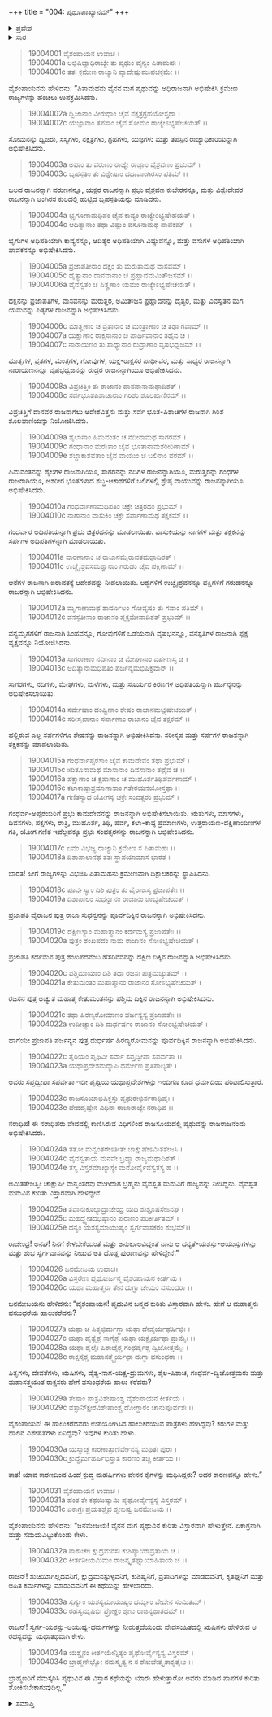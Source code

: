 +++
title = "004: ಪೃಥೂಪಾಖ್ಯಾನಮ್"
+++

<details><summary>ಪ್ರವೇಶ</summary>


।।   ಓಂ ಓಂ ನಮೋ ನಾರಾಯಣಾಯ।।   ಶ್ರೀ ವೇದವ್ಯಾಸಾಯ ನಮಃ ।।

ಶ್ರೀ ಕೃಷ್ಣದ್ವೈಪಾಯನ ವೇದವ್ಯಾಸ ವಿರಚಿತ  

**ಶ್ರೀ ಮಹಾಭಾರತ**

**ಖಿಲಭಾಗೇ ಹರಿವಂಶಃ**

**ಹರಿವಂಶ ಪರ್ವ**

**ಅಧ್ಯಾಯ 4**


</details>

<details><summary>ಸಾರ</summary>



</details>


> 19004001  ವೈಶಂಪಾಯನ ಉವಾಚ ।  
19004001a ಅಭಿಷಿಚ್ಯಾಧಿರಾಜ್ಯೇ ತು ಪೃಥುಂ ವೈನ್ಯಂ ಪಿತಾಮಹಃ ।   
19004001c ತತಃ ಕ್ರಮೇಣ ರಾಜ್ಯಾನಿ ವ್ಯಾದೇಷ್ಟುಮುಪಚಕ್ರಮೇ ।।

ವೈಶಂಪಾಯನನು ಹೇಳಿದನು: “ಪಿತಾಮಹನು ವೈನನ ಮಗ ಪೃಥುವನ್ನು ಅಧಿರಾಜನಾಗಿ ಅಭಿಷೇಕಿಸಿ ಕ್ರಮೇಣ ರಾಜ್ಯಗಳನ್ನು ಹಂಚಲು ಉಪಕ್ರಮಿಸಿದನು.

> 19004002a ದ್ವಿಜಾನಾಂ ವೀರುಧಾಂ ಚೈವ ನಕ್ಷತ್ರಗ್ರಹಯೋಸ್ತಥಾ ।   
19004002c ಯಜ್ಞಾನಾಂ ತಪಸಾಂ ಚೈವ ಸೋಮಂ ರಾಜ್ಯೇಽಭ್ಯಷೇಚಯತ್ ।।

ಸೋಮನನ್ನು ದ್ವಿಜರು, ಸಸ್ಯಗಳು, ನಕ್ಷತ್ರಗಳು, ಗ್ರಹಗಳು, ಯಜ್ಞಗಳು ಮತ್ತು ತಪಸ್ಸಿನ ರಾಜ್ಯಾಧಿಕಾರಿಯನ್ನಾಗಿ ಅಭಿಷೇಕಿಸಿದನು.

> 19004003a ಅಪಾಂ ತು ವರುಣಂ ರಾಜ್ಯೇ ರಾಜ್ಞಾಂ ವೈಶ್ರವಣಂ ಪ್ರಭುಮ್ ।  
19004003c ಬೃಹಸ್ಪತಿಂ ತು ವಿಶ್ವೇಷಾಂ ದದಾವಾಂಗಿರಸಂ ಪತಿಮ್ ।।

ಜಲದ ರಾಜನನ್ನಾಗಿ ವರುಣನನ್ನೂ, ಯಕ್ಷರ ರಾಜನನ್ನಾಗಿ ಪ್ರಭು ವೈಶ್ರವಣ ಕುಬೇರನನ್ನೂ, ಮತ್ತು ವಿಶ್ವೇದೇವರ ರಾಜನನ್ನಾಗಿ ಆಂಗಿರಸ ಕುಲದಲ್ಲಿ ಹುಟ್ಟಿದ ಬೃಹಸ್ಪತಿಯನ್ನು ಮಾಡಿದನು.

> 19004004a ಭೃಗೂಣಾಮಧಿಪಂ ಚೈವ ಕಾವ್ಯಂ ರಾಜ್ಯೇಽಭ್ಯಷೇಹಯತ್ ।   
19004004c ಆದಿತ್ಯಾನಾಂ ತಥಾ ವಿಷ್ಣುಂ ವಸೂನಾಮಥ ಪಾವಕಮ್ ।।

ಭೃಗುಗಳ ಅಧಿಪತಿಯಾಗಿ ಕಾವ್ಯನನ್ನೂ, ಆದಿತ್ಯರ ಅಧಿಪತಿಯಾಗಿ ವಿಷ್ಣುವನ್ನೂ, ಮತ್ತು ವಸುಗಳ ಅಧಿಪತಿಯಾಗಿ ಪಾವಕನನ್ನೂ ಅಭಿಷೇಕಿಸಿದನು.

> 19004005a ಪ್ರಜಾಪತೀನಾಂ ದಕ್ಷಂ ತು ಮರುತಾಮಥ ವಾಸವಮ್ ।  
19004005c ದೈತ್ಯಾನಾಂ ದಾನವಾನಾಂ ಚ ಪ್ರಹ್ಲಾದಮಮಿತೌಜಸಮ್ ।।  
19004006a ವೈವಸ್ವತಂ ಚ ಪಿತೄಣಾಂ ಯಮಂ ರಾಜ್ಯೇಽಭ್ಯಷೇಚಯತ್ ।

ದಕ್ಷನನ್ನು ಪ್ರಜಾಪತಿಗಳ, ವಾಸವನನ್ನು ಮರುತ್ತರ, ಅಮಿತೌಜಸ ಪ್ರಹ್ಲಾದನನ್ನು ದೈತ್ಯರ, ಮತ್ತು ವಿವಸ್ವತನ ಮಗ ಯಮನನ್ನು ಪಿತೃಗಳ ರಾಜನನ್ನಾಗಿ ಅಭಿಷೇಕಿಸಿದನು.

> 19004006c ಮಾತೄಣಾಂ ಚ ವ್ರತಾನಾಂ ಚ ಮಂತ್ರಾಣಾಂ ಚ ತಥಾ ಗವಾಮ್ ।।  
19004007a ಯಕ್ಷಾಣಾಂ ರಾಕ್ಷಸಾನಾಂ ಚ ಪಾರ್ಥಿವಾನಾಂ ತಥೈವ ಚ ।  
19004007c ನಾರಾಯಣಂ ತು ಸಾಧ್ಯಾನಾಂ ರುದ್ರಾಣಾಂ ವೃಷಭಧ್ವಜಮ್ ।।

ಮಾತೃಗಳ, ವ್ರತಗಳ, ಮಂತ್ರಗಳ, ಗೋವುಗಳ, ಯಕ್ಷ-ರಾಕ್ಷಸರ ಪಾರ್ಥಿವರ, ಮತ್ತು ಸಾಧ್ಯರ ರಾಜನನ್ನಾಗಿ ನಾರಾಯಣನನ್ನೂ ವೃಷಭಧ್ವಜನನ್ನು ರುದ್ರರ ರಾಜನನ್ನಾಗಿಯೂ ಅಭಿಷೇಕಿಸಿದನು.

> 19004008a ವಿಪ್ರಚಿತ್ತಿಂ ತು ರಾಜಾನಂ ದಾನವಾನಾಮಥಾದಿಶತ್ ।  
19004008c ಸರ್ವಭೂತಪಿಶಾಚಾನಾಂ ಗಿರಿಶಂ ಶೂಲಪಾಣಿನಮ್ ।।

ವಿಪ್ರಚಿತ್ತಿಗೆ ದಾನವರ ರಾಜನಾಗಲು ಆದೇಶವಿತ್ತನು ಮತ್ತು ಸರ್ವ ಭೂತ-ಪಿಶಾಚಿಗಳ ರಾಜನಾಗಿ ಗಿರಿಶ ಶೂಲಪಾಣಿಯನ್ನು ನಿಯೋಜಿಸಿದನು.

> 19004009a ಶೈಲಾನಾಂ ಹಿಮವಂತಂ ಚ ನದೀನಾಮಥ ಸಾಗರಮ್ ।  
19004009c ಗಂಧಾನಾಂ ಮರುತಾಂ ಚೈವ ಭೂತಾನಾಮಶರೀರಿಣಾಮ್ ।  
19004009e ಶಬ್ದಾಕಾಶವತಾಂ ಚೈವ ವಾಯುಂ ಚ ಬಲಿನಾಂ ವರಮ್ ।।

ಹಿಮವಂತನನ್ನು ಶೈಲಗಳ ರಾಜನಾಗಿಯೂ, ಸಾಗರನನ್ನು ನದಿಗಳ ರಾಜನನ್ನಾಗಿಯೂ, ಮರುತ್ತರನ್ನು ಗಂಧಗಳ ರಾಜರಾಗಿಯೂ, ಅಶರೀರ ಭೂತಗಳಾದ ಶಬ್ಧ-ಆಕಾಶಗಳಿಗೆ ಬಲಿಗಳಲ್ಲಿ ಶ್ರೇಷ್ಠ ವಾಯುವನ್ನು ರಾಜನನ್ನಾಗಿಯೂ ಅಭಿಷೇಕಿಸಿದನು.

> 19004010a ಗಂಧರ್ವಾಣಾಮಧಿಪತಿಂ ಚಕ್ರೇ ಚಿತ್ರರಥಂ ಪ್ರಭುಮ್ ।  
19004010c ನಾಗಾನಾಂ ವಾಸುಕಿಂ ಚಕ್ರೇ ಸರ್ಪಾಣಾಮಥ ತಕ್ಷಕಮ್ ।।

ಗಂಧರ್ವರ ಅಧಿಪತಿಯನ್ನಾಗಿ ಪ್ರಭು ಚಿತ್ರರಥನನ್ನು ಮಾಡಲಾಯಿತು. ವಾಸುಕಿಯನ್ನು ನಾಗಗಳ ಮತ್ತು ತಕ್ಷಕನನ್ನು ಸರ್ಪಗಳ ಅಧಿಪತಿಗಳನ್ನಾಗಿ ಮಾಡಲಾಯಿತು.

> 19004011a ವಾರಣಾನಾಂ ಚ ರಾಜಾನಮೈರಾವತಮಥಾದಿಶತ್ ।  
19004011c ಉಚ್ಚೈಃಶ್ರವಸಮಶ್ವಾನಾಂ ಗರುಡಂ ಚೈವ ಪಕ್ಷಿಣಾಮ್ ।।

ಆನೆಗಳ ರಾಜನಾಗಿ ಐರಾವತಕ್ಕೆ ಆದೇಶವನ್ನು ನೀಡಲಾಯಿತು. ಅಶ್ವಗಳಿಗೆ ಉಚ್ಛೈಃಶ್ರವನನ್ನೂ ಪಕ್ಷಿಗಳಿಗೆ ಗರುಡನನ್ನೂ ರಾಜರನ್ನಾಗಿ ಅಭಿಷೇಕಿಸಿದನು.

> 19004012a ಮೃಗಾಣಾಮಥ ಶಾರ್ದೂಲಂ ಗೋವೃಷಂ ತು ಗವಾಂ ಪತಿಮ್ ।  
19004012c ವನಸ್ಪತೀನಾಂ ರಾಜಾನಂ ಪ್ಲಕ್ಷಮೇವಾದಿಶತ್ ಪ್ರಭುಮ್ ।।

ವನ್ಯಮೃಗಗಳಿಗೆ ರಾಜನಾಗಿ ಸಿಂಹವನ್ನೂ, ಗೋವುಗಳಿಗೆ ಒಡೆಯನಾಗಿ ವೃಷಭನನ್ನೂ, ವನಸ್ಪತಿಗಳ ರಾಜನಾಗಿ ಪ್ಲಕ್ಷ ವೃಕ್ಷವನ್ನೂ ನಿಯೋಜಿಸಿದನು.

> 19004013a ಸಾಗರಾಣಾಂ ನದೀನಾಂ ಚ ಮೇಘಾನಾಂ ವರ್ಷಣಸ್ಯ ಚ ।  
19004013c ಆದಿತ್ಯಾನಾಮಧಿಪತಿಂ ಪರ್ಜನ್ಯಮಭಿಷಿಕ್ತವಾನ್ ।।

ಸಾಗರಗಳು, ನದಿಗಳು, ಮೇಘಗಳು, ಮಳೆಗಳು, ಮತ್ತು ಸೂರ್ಯನ ಕಿರಣಗಳ ಅಧಿಪತಿಯನ್ನಾಗಿ ಪರ್ಜನ್ಯನನ್ನು ಅಭಿಷೇಕಿಸಲಾಯಿತು.

> 19004014a ಸರ್ವೇಷಾಂ ದಂಷ್ಟ್ರಿಣಾಂ ಶೇಷಂ ರಾಜಾನಮಭ್ಯಷೇಚಯತ್ ।  
19004014c ಸರೀಸೃಪಾನಾಂ ಸರ್ಪಾಣಾಂ ರಾಜಾನಂ ಚೈವ ತಕ್ಷಕಮ್ ।।

ಹಲ್ಲಿರುವ ಎಲ್ಲ ಸರ್ಪಗಳಿಗೂ ಶೇಷನನ್ನು ರಾಜನನ್ನಾಗಿ ಅಭಿಷೇಕಿಸಿದನು. ಸರೀಸೃಪ ಮತ್ತು ಸರ್ಪಗಳ ರಾಜನನ್ನಾಗಿ ತಕ್ಷಕನನ್ನು ಮಾಡಲಾಯಿತು.

> 19004015a ಗಂಧರ್ವಾಪ್ಸರಸಾಂ ಚೈವ ಕಾಮದೇವಂ ತಥಾ ಪ್ರಭುಮ್ ।  
19004015c ಋತೂನಾಮಥ ಮಾಸಾನಾಂ ದಿವಸಾನಾಂ ತಥೈವ ಚ ।।  
19004016a ಪಕ್ಷಾಣಾಂ ಚ ಕ್ಷಪಾಣಾಂ ಚ ಮುಹೂರ್ತತಿಥಿಪರ್ವಣಾಮ್ ।  
19004016c ಕಲಾಕಾಷ್ಠಾಪ್ರಮಾಣಾನಾಂ ಗತೇರಯನಯೋಸ್ತಥಾ ।।  
19004017a ಗಣಿತಸ್ಯಾಥ ಯೋಗಸ್ಯ ಚಕ್ರೇ ಸಂವತ್ಸರಂ ಪ್ರಭುಮ್ ।

ಗಂಧರ್ವ-ಅಪ್ಸರೆಯರಿಗೆ ಪ್ರಭು ಕಾಮದೇವನನ್ನು ರಾಜನನ್ನಾಗಿ ಅಭಿಷೇಕಿಸಲಾಯಿತು. ಋತುಗಳು, ಮಾಸಗಳು, ದಿವಸಗಳು, ಪಕ್ಷಗಳು, ರಾತ್ರಿ, ಮುಹೂರ್ತ, ತಿಥಿ, ಪರ್ವ, ಕಲಾ-ಕಾಷ್ಠ ಪ್ರಮಾಣಗಳು, ಉತ್ತರಾಯಣ-ದಕ್ಷಿಣಾಯಣಗಳ ಗತಿ, ಯೋಗ ಗಣಿತ ಇವೆಲ್ಲವಕ್ಕೂ ಪ್ರಭು ಸಂವತ್ಸರನನ್ನು ರಾಜನನ್ನಾಗಿ ಅಭಿಷೇಕಿಸಿದನು.

> 19004017c ಏವಂ ವಿಭಜ್ಯ ರಾಜ್ಯಾನಿ ಕ್ರಮೇಣ ಸ ಪಿತಾಮಹಃ ।।  
19004018a ದಿಶಾಪಾಲಾನಥ ತತಃ ಸ್ಥಾಪಯಾಮಾಸ ಭಾರತ ।

ಭಾರತ! ಹೀಗೆ ರಾಜ್ಯಗಳನ್ನು ವಿಭಜಿಸಿ ಪಿತಾಮಹನು ಕ್ರಮೇಣವಾಗಿ ದಿಕ್ಪಾಲಕರನ್ನು ಸ್ಥಾಪಿಸಿದನು.

> 19004018c ಪೂರ್ವಸ್ಯಾಂ ದಿಶಿ ಪುತ್ರಂ ತು ವೈರಾಜಸ್ಯ ಪ್ರಜಾಪತೇಃ ।।  
19004019a ದಿಶಾಪಾಲಂ ಸುಧನ್ವಾನಂ ರಾಜಾನಂ ಚಾಭ್ಯಷೇಚಯತ್ ।

ಪ್ರಜಾಪತಿ ವೈರಾಜನ ಪುತ್ರ ರಾಜಾ ಸುಧನ್ವನನ್ನು ಪೂರ್ವದಿಕ್ಕಿನ ರಾಜನನ್ನಾಗಿ ಅಭಿಷೇಕಿಸಿದನು.

> 19004019c ದಕ್ಷಿಣಸ್ಯಾಂ ಮಹಾತ್ಮಾನಂ ಕರ್ದಮಸ್ಯ ಪ್ರಜಾಪತೇಃ ।।  
19004020a ಪುತ್ರಂ ಶಂಖಪದಂ ನಾಮ ರಾಜಾನಂ ಸೋಽಭ್ಯಷೇಚಯತ್ ।

ಪ್ರಜಾಪತಿ ಕರ್ದಮನ ಪುತ್ರ ಶಂಖಪದನೆಂಬ ಹೆಸರಿನವನನ್ನು ದಕ್ಷಿಣ ದಿಕ್ಕಿನ ರಾಜನನ್ನಾಗಿ ಅಭಿಷೇಕಿಸಿದನು.

> 19004020c ಪಶ್ಚಿಮಾಯಾಂ ದಿಶಿ ತಥಾ ರಜಸಃ ಪುತ್ರಮಚ್ಯುತಮ್ ।।  
19004021a ಕೇತುಮಂತಂ ಮಹಾತ್ಮಾನಂ ರಾಜಾನಂ ಸೋಽಭ್ಯಷೇಚಯತ್ ।

ರಜಸನ ಪುತ್ರ ಅಚ್ಯುತ ಮಹಾತ್ಮ ಕೇತುಮಂತನನ್ನು ಪಶ್ಚಿಮ ದಿಕ್ಕಿನ ರಾಜನನ್ನಾಗಿ ಅಭಿಷೇಕಿಸಿದನು.

> 19004021c ತಥಾ ಹಿರಣ್ಯರೋಮಾಣಂ ಪರ್ಜನ್ಯಸ್ಯ ಪ್ರಜಾಪತೇಃ ।।  
19004022a ಉದೀಚ್ಯಾಂ ದಿಶಿ ದುರ್ಧರ್ಷಂ ರಾಜಾನಂ ಸೋಽಭ್ಯಷೇಚಯತ್ ।

ಹಾಗೆಯೇ ಪ್ರಜಾಪತಿ ಪರ್ಜನ್ಯನ ಪುತ್ರ ದುರ್ಧರ್ಷ ಹಿರಣ್ಯರೋಮನನ್ನು ಪೂರ್ವದಿಕ್ಕಿನ ರಾಜನನ್ನಾಗಿ ಅಭಿಷೇಕಿಸಿದನು.

> 19004022c ತೈರಿಯಂ ಪೃಥಿವೀ ಸರ್ವಾ ಸಪ್ತದ್ವೀಪಾ ಸಪರ್ವತಾ ।।  
19004023a ಯಥಾಪ್ರದೇಶಮದ್ಯಾಪಿ ಧರ್ಮೇಣ ಪ್ರತಿಪಾಲ್ಯತೇ ।

ಅವರು ಸಪ್ತದ್ವೀಪಾ ಸಪರ್ವತಾ ಇಡೀ ಪೃಥ್ವಿಯ ಯಥಾಪ್ರದೇಶಗಳನ್ನು ಇಂದಿಗೂ ಕೂಡ ಧರ್ಮದಿಂದ ಪರಿಪಾಲಿಸುತ್ತಾರೆ.

> 19004023c ರಾಜಸೂಯಾಭಿಷಿಕ್ತಸ್ತು ಪೃಥುರೇಭಿರ್ನರಾಧಿಪೈಃ ।  
19004023e ವೇದದೃಷ್ಟೇನ ವಿಧಿನಾ ರಾಜಾರಾಜ್ಯೇ ನರಾಧಿಪ ।।

ನರಾಧಿಪ! ಈ ನರಾಧಿಪರು ವೇದದಲ್ಲಿ ಕಾಣಿಸಿರುವ ವಿಧಿಗಳಿಂದ ರಾಜಸೂಯದಲ್ಲಿ ಪೃಥುವನ್ನು ರಾಜರಾಜನೆಂದು ಅಭಿಷೇಕಿಸಿದರು.

> 19004024a ತತೋ ಮನ್ವಂತರೇಽತೀತೇ ಚಾಕ್ಷುಷೇಽಮಿತತೇಜಸಿ ।  
19004024c ವೈವಸ್ವತಾಯ ಮನವೇ ಬ್ರಹ್ಮಾ ರಾಜ್ಯಮಥಾದಿಶತ್ ।  
19004024e ತಸ್ಯ ವಿಸ್ತರಮಾಖ್ಯಾಸ್ಯೇ ಮನೋರ್ವೈವಸ್ವತಸ್ಯ ಹ ।।

ಅಮಿತತೇಜಸ್ವೀ ಚಾಕ್ಷುಷೀ ಮನ್ವಂತರವು ಮುಗಿದಾಗ ಬ್ರಹ್ಮನು ವೈವಸ್ವತ ಮನುವಿಗೆ ರಾಜ್ಯವನ್ನು ನೀಡಿದ್ದನು. ವೈವಸ್ವತ ಮನುವಿನ ಕುರಿತು ವಿಸ್ತಾರವಾಗಿ ಹೇಳಿದ್ದೇನೆ.

> 19004025a ತವಾನುಕೂಲ್ಯಾದ್ರಾಜೇಂದ್ರ ಯದಿ ಶುಶ್ರೂಷಸೇಽನಘ ।  
19004025c ಮಹದ್ಧ್ಯೇತದಧಿಷ್ಠಾನಂ ಪುರಾಣಂ ಪರಿಕೀರ್ತಿತಮ್ ।  
19004025e ಧನ್ಯಂ ಯಶಸ್ಯಮಾಯುಷ್ಯಂ ಸ್ವರ್ಗವಾಸಕರಂ ಶುಭಮ್।।

ರಾಜೇಂದ್ರ! ಅನಘ! ನಿನಗೆ ಕೇಳಬೇಕೆಂದಂತೆ ಮತ್ತು ಅನುಕೂಲವಿದ್ದಂತೆ ನಾನು ಆ ಧನ್ಯತೆ-ಯಶಸ್ಸು-ಆಯುಸ್ಸುಗಳನ್ನು ಮತ್ತು ಶುಭ ಸ್ವರ್ಗವಾಸವನ್ನು ನೀಡುವ ಅತಿ ದೊಡ್ಡ ಪುರಾಣವನ್ನು ಹೇಳಿದ್ದೇನೆ.”

> 19004026  ಜನಮೇಜಯ ಉವಾಚ।  
19004026a ವಿಸ್ತರೇಣ ಪೃಥೋರ್ಜನ್ಮ ವೈಶಂಪಾಯನ ಕೀರ್ತಯ ।  
19004026c ಯಥಾ ಮಹಾತ್ಮನಾ ತೇನ ದುಗ್ಧಾ ಚೇಯಂ ವಸುಂಧರಾ ।।

ಜನಮೇಜಯನು ಹೇಳಿದನು: “ವೈಶಂಪಾಯನ! ಪೃಥುವಿನ ಜನ್ಮದ ಕುರಿತು ವಿಸ್ತಾರವಾಗಿ ಹೇಳು. ಹೇಗೆ ಆ ಮಹಾತ್ಮನು ವಸುಂಧರೆಯ ಹಾಲುಕರೆದನು?

> 19004027a ಯಥಾ ಚ ಪಿತೃಭಿರ್ದುಗ್ಧಾ ಯಥಾ ದೇವೈರ್ಯಥರ್ಷಿಭಿಃ ।  
19004027c ಯಥಾ ದೈತ್ಯೈಶ್ಚ ನಾಗೈಶ್ಚ ಯಥಾ ಯಕ್ಷೈರ್ಯಥಾ ದ್ರುಮೈಃ ।।  
19004028a ಯಥಾ ಶೈಲೈಃ ಪಿಶಾಚೈಶ್ಚ ಗಂಧರ್ವೈಶ್ಚ ದ್ವಿಜೋತ್ತಮೈಃ ।  
19004028c ರಾಕ್ಷಸೈಶ್ಚ ಮಹಾಸತ್ತ್ವೈರ್ಯಥಾ ದುಗ್ಧಾ ವಸುಂಧರಾ ।।

ಪಿತೃಗಳು, ದೇವತೆಗಳು, ಋಷಿಗಳು, ದೈತ್ಯ-ನಾಗ-ಯಕ್ಷ-ದ್ರುಮಗಳು, ಶೈಲ-ಪಿಶಾಚ, ಗಂಧರ್ವ-ದ್ವಿಜೋತ್ತಮರು ಮತ್ತು ಮಹಾಸತ್ತ್ವಯುತ ರಾಕ್ಷಸರು ಹೇಗೆ ವಸುಂಧರೆಯ ಹಾಲು ಕರೆದರು?

> 19004029a ತೇಷಾಂ ಪಾತ್ರವಿಶೇಷಾಂಶ್ಚ ವೈಶಂಪಾಯನ ಕೀರ್ತಯ ।  
19004029c ವತ್ಸಾನ್ಕ್ಷೀರವಿಶೇಷಾಂಶ್ಚ ದೋಗ್ಧಾರಂ ಚಾನುಪೂರ್ವಶಃ ।।

ವೈಶಂಪಾಯನ! ಈ ಹಾಲುಕರೆದವರು ಉಪಯೋಗಿಸಿದ ಹಾಲುಕರೆಯುವ ಪಾತ್ರೆಗಳು ಹೇಗಿದ್ದವು? ಕರುಗಳ ಮತ್ತು ಹಾಲಿನ ವಿಶೇಷತೆಗಳು ಏನಿದ್ದವು? ಇವುಗಳ ಕುರಿತು ಹೇಳು.

> 19004030a ಯಸ್ಮಾಚ್ಚ ಕಾರಣಾತ್ಪಾಣಿರ್ವೇನಸ್ಯ ಮಥಿತಃ ಪುರಾ ।  
19004030c ಕ್ರುದ್ಧೈರ್ಮಹರ್ಷಿಭಿಸ್ತಾತ ಕಾರಣಂ ತಚ್ಚ ಕೀರ್ತಯ ।।

ತಾತ! ಯಾವ ಕಾರಣದಿಂದ ಹಿಂದೆ ಕ್ರುದ್ಧ ಮಹರ್ಷಿಗಳು ವೇನನ ಕೈಗಳನ್ನು ಮಥಿಸಿದ್ದರು? ಅದರ ಕಾರಣವನ್ನೂ ಹೇಳು.”

> 19004031  ವೈಶಂಪಾಯನ ಉವಾಚ ।  
19004031a ಹಂತ ತೇ ಕಥಯಿಷ್ಯಾಮಿ ಪೃಥೋರ್ವೈನ್ಯಸ್ಯ ವಿಸ್ತರಮ್ ।  
19004031c ಏಕಾಗ್ರಃ ಪ್ರಯತಶ್ಚೈವ ಶೃಣುಷ್ವ ಜನಮೇಜಯ ।।

ವೈಶಂಪಾಯನನು ಹೇಳಿದನು: “ಜನಮೇಜಯ! ವೈನನ ಮಗ ಪೃಥುವಿನ ಕುರಿತು ವಿಸ್ತಾರವಾಗಿ ಹೇಳುತ್ತೇನೆ. ಏಕಾಗ್ರನಾಗಿ ಮತ್ತು ಸಮಯವಿಟ್ಟುಕೊಂಡು ಕೇಳು.

> 19004032a ನಾಶುಚೇಃ ಕ್ಷುದ್ರಮನಸಃ ಕುಶಿಷ್ಯಾಯಾವ್ರತಾಯ ಚ ।  
19004032c ಕೀರ್ತನೀಯಮಿಮಂ ರಾಜನ್ಕೃತಘ್ನಾಯಾಹಿತಾಯ ಚ ।।

ರಾಜನ್! ಶುಚಿಯಾಗಿಲ್ಲದವನಿಗೆ, ಕ್ಷುದ್ರಮನಸ್ಸುಳ್ಳವನಿಗೆ, ಕುಶಿಷ್ಯನಿಗೆ, ವ್ರತಾದಿಗಳನ್ನು ಮಾಡದವನಿಗೆ, ಕೃತಘ್ನನಿಗೆ ಮತ್ತು ಅಹಿತ ಕರ್ಮಗಳನ್ನು ಮಾಡುವವನಿಗೆ ಈ ಕಥೆಯನ್ನು ಹೇಳಬಾರದು.

> 19004033a ಸ್ವರ್ಗ್ಯಂ ಯಶಸ್ಯಮಾಯುಷ್ಯಂ ಧರ್ಮ್ಯಂ ವೇದೇನ ಸಂಮಿತಮ್ ।  
19004033c ರಹಸ್ಯಮೃಷಿಭಿಃ ಪ್ರೋಕ್ತಂ ಶೃಣು ರಾಜನ್ಯಥಾತಥಮ್ ।।

ರಾಜನ್! ಸ್ವರ್ಗ-ಯಶಸ್ಸು-ಆಯುಷ್ಯ-ಧರ್ಮಗಳನ್ನು ನೀಡುತ್ತದೆಯೆಂದು ವೇದಸಂಹಿತದಲ್ಲಿ ಋಷಿಗಳು ಹೇಳಿರುವ ಆ ರಹಸ್ಯವನ್ನು ಯಥಾತಥವಾಗಿ ಕೇಳು.

> 19004034a ಯಶ್ಚೈನಂ ಕೀರ್ತಯೇನ್ನಿತ್ಯಂ ಪೃಥೋರ್ವೈನ್ಯಸ್ಯ ವಿಸ್ತರಮ್ ।  
19004034c ಬ್ರಾಹ್ಮಣೇಭ್ಯೋ ನಮಸ್ಕೃತ್ಯ ನ ಸ ಶೋಚೇತ್ಕೃತಾಕೃತೈಃ೨ ।।

ಬ್ರಾಹ್ಮಣರಿಗೆ ನಮಸ್ಕರಿಸಿ ಪೃಥುವಿನ ಈ ವಿಸ್ತಾರ ಕಥೆಯನ್ನು ಯಾರು ಹೇಳುತ್ತಾರೋ ಅವರು ಮಾಡಿದ ಪಾಪಗಳ ಕುರಿತು ಶೋಕಿಸಬೇಕಾಗುವುದಿಲ್ಲ.”

<details><summary>ಸಮಾಪ್ತಿ</summary>

ಇತಿ ಶ್ರೀಮಹಾಭಾರತೇ ಖಿಲಭಾಗೇ ಹರಿವಂಶೇ ಹರಿವಂಶಪರ್ವಣಿ ಪೃಥೂಪಾಖ್ಯಾನೇ ಚತುರ್ಥೋಽಧ್ಯಾಯಃ।।

</details>

